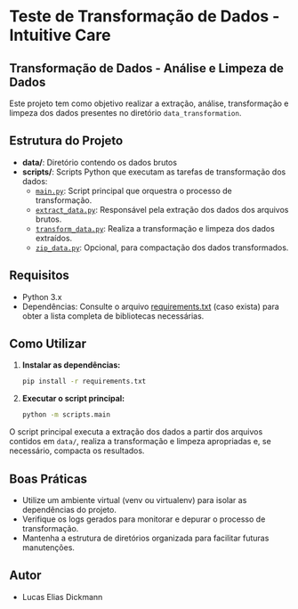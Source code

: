 # Teste de Transformação de Dados - Intuitive Care

## Transformação de Dados - Análise e Limpeza de Dados

Este projeto tem como objetivo realizar a extração, análise, transformação e limpeza dos dados presentes no diretório `data_transformation`.

## Estrutura do Projeto

- **data/**: Diretório contendo os dados brutos
- **scripts/**: Scripts Python que executam as tarefas de transformação dos dados:
  - [`main.py`](c:\Users\ldick\testes\teste-intuitive-care\data_transformation\scripts\main.py): Script principal que orquestra o processo de transformação.
  - [`extract_data.py`](c:\Users\ldick\testes\teste-intuitive-care\data_transformation\scripts\extract_data.py): Responsável pela extração dos dados dos arquivos brutos.
  - [`transform_data.py`](c:\Users\ldick\testes\teste-intuitive-care\data_transformation\scripts\transform_data.py): Realiza a transformação e limpeza dos dados extraídos.
  - [`zip_data.py`](c:\Users\ldick\testes\teste-intuitive-care\data_transformation\scripts\zip_data.py): Opcional, para compactação dos dados transformados.

## Requisitos

- Python 3.x
- Dependências: Consulte o arquivo [requirements.txt](c:\Users\ldick\testes\teste-intuitive-care\data_transformation\requirements.txt) (caso exista) para obter a lista completa de bibliotecas necessárias.

## Como Utilizar

1. **Instalar as dependências:**

   ```sh
   pip install -r requirements.txt
   ```

2. **Executar o script principal:**

   ```sh
   python -m scripts.main
   ```

O script principal executa a extração dos dados a partir dos arquivos contidos em `data/`, realiza a transformação e limpeza apropriadas e, se necessário, compacta os resultados.

## Boas Práticas

- Utilize um ambiente virtual (venv ou virtualenv) para isolar as dependências do projeto.
- Verifique os logs gerados para monitorar e depurar o processo de transformação.
- Mantenha a estrutura de diretórios organizada para facilitar futuras manutenções.

## Autor

- Lucas Elias Dickmann
